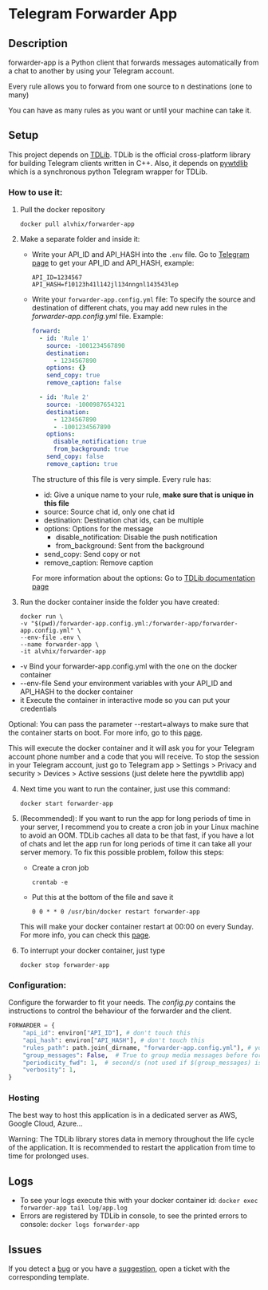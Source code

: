# Telegram Forwarder App

## Description

forwarder-app is a Python client that forwards messages automatically from a chat to another by using your Telegram account.

Every rule allows you to forward from one source to n destinations (one to many)

You can have as many rules as you want or until your machine can take it.

## Setup

This project depends on [TDLib](https://github.com/tdlib/td). TDLib is the official cross-platform library for building Telegram clients written in C++.
Also, it depends on [pywtdlib](https://github.com/alvhix/pywtdlib) which is a synchronous python Telegram wrapper for TDLib.

### How to use it:

1. Pull the docker repository

   ```
   docker pull alvhix/forwarder-app
   ```

2. Make a separate folder and inside it:

   - Write your API_ID and API_HASH into the `.env` file.
     Go to [Telegram page](https://my.telegram.org) to get your API_ID and API_HASH, example:

     ```
     API_ID=1234567
     API_HASH=f10123h41l142jl134nngnl143543lep
     ```

   - Write your `forwarder-app.config.yml` file:
     To specify the source and destination of different chats, you may add new rules in the _forwarder-app.config.yml_ file. Example:

     ```yaml
     forward:
       - id: 'Rule 1'
         source: -1001234567890
         destination:
           - 1234567890
         options: {}
         send_copy: true
         remove_caption: false

       - id: 'Rule 2'
         source: -1000987654321
         destination:
           - 1234567890
           - -1001234567890
         options:
           disable_notification: true
           from_background: true
         send_copy: false
         remove_caption: true
     ```

     The structure of this file is very simple. Every rule has:

     - id: Give a unique name to your rule, **make sure that is unique in this file**
     - source: Source chat id, only one chat id
     - destination: Destination chat ids, can be multiple
     - options: Options for the message
       - disable_notification: Disable the push notification
       - from_background: Sent from the background
     - send_copy: Send copy or not
     - remove_caption: Remove caption

     For more information about the options: Go to [TDLib documentation page](https://core.telegram.org/tdlib/docs/classtd_1_1td__api_1_1forward_messages.html#a6c645037c9b1fb40a3cad767f7bf2c15)

3. Run the docker container inside the folder you have created:

   ```
   docker run \
   -v "$(pwd)/forwarder-app.config.yml:/forwarder-app/forwarder-app.config.yml" \
   --env-file .env \
   --name forwarder-app \
   -it alvhix/forwarder-app
   ```

- -v Bind your forwarder-app.config.yml with the one on the docker container
- --env-file Send your environment variables with your API_ID and API_HASH to the docker container
- it Execute the container in interactive mode so you can put your credentials

Optional: You can pass the parameter --restart=always to make sure that the container starts on boot. For more info, go to this [page](https://docs.docker.com/config/containers/start-containers-automatically/).

This will execute the docker container and it will ask you for your Telegram account phone number and a code that you will receive. To stop the session in your Telegram account, just go to Telegram app > Settings > Privacy and security > Devices > Active sessions (just delete here the pywtdlib app)

4. Next time you want to run the container, just use this command:

   ```
   docker start forwarder-app
   ```

5. (Recommended): If you want to run the app for long periods of time in your server, I recommend you to create a cron job in your Linux machine to avoid an OOM. TDLib caches all data to be that fast, if you have a lot of chats and let the app run for long periods of time it can take all your server memory. To fix this possible problem, follow this steps:

   - Create a cron job

     ```
     crontab -e
     ```

   - Put this at the bottom of the file and save it

     ```
     0 0 * * 0 /usr/bin/docker restart forwarder-app
     ```

   This will make your docker container restart at 00:00 on every Sunday. For more info, you can check this [page](https://crontab.guru/).

6. To interrupt your docker container, just type

   ```
   docker stop forwarder-app
   ```

### Configuration:

Configure the forwarder to fit your needs. The _config.py_ contains the instructions to control the behaviour of the forwarder and the client.

```python
FORWARDER = {
    "api_id": environ["API_ID"], # don't touch this
    "api_hash": environ["API_HASH"], # don't touch this
    "rules_path": path.join(_dirname, "forwarder-app.config.yml"), # you can specify other path to your rules file
    "group_messages": False,  # True to group media messages before forwarding, (it may take $(periodicity_fwd) second/s to forward)
    "periodicity_fwd": 1,  # second/s (not used if $(group_messages) is false)
    "verbosity": 1,
}
```

### Hosting

The best way to host this application is in a dedicated server as AWS, Google Cloud, Azure...

Warning: The TDLib library stores data in memory throughout the life cycle of the application. It is recommended to restart the application from time to time for prolonged uses.

## Logs

- To see your logs execute this with your docker container id: `docker exec forwarder-app tail log/app.log`
- Errors are registered by TDLib in console, to see the printed errors to console: `docker logs forwarder-app`

## Issues

If you detect a [bug](.github/ISSUE_TEMPLATE/bug_report.md) or you have a [suggestion](.github/ISSUE_TEMPLATE/feature_request.md), open a ticket with the corresponding template.
